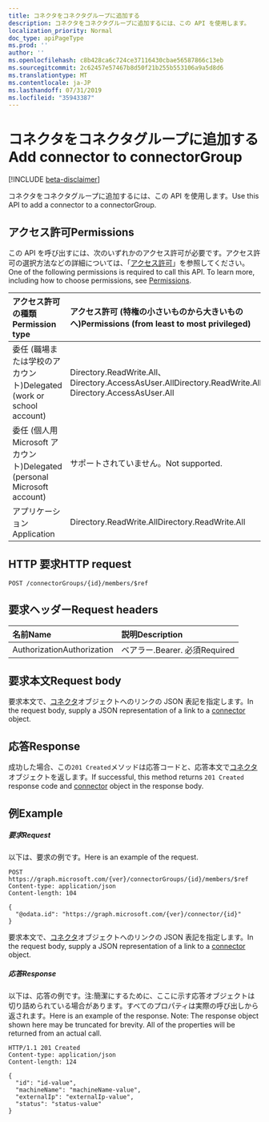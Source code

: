 ```yaml
---
title: コネクタをコネクタグループに追加する
description: コネクタをコネクタグループに追加するには、この API を使用します。
localization_priority: Normal
doc_type: apiPageType
ms.prod: ''
author: ''
ms.openlocfilehash: c8b428ca6c724ce37116430cbae56587866c13eb
ms.sourcegitcommit: 2c62457e57467b8d50f21b255b553106a9a5d8d6
ms.translationtype: MT
ms.contentlocale: ja-JP
ms.lasthandoff: 07/31/2019
ms.locfileid: "35943387"
---
```

# <a name="add-connector-to-connectorgroup"></a><span data-ttu-id="ed149-103">コネクタをコネクタグループに追加する</span><span class="sxs-lookup"><span data-stu-id="ed149-103">Add connector to connectorGroup</span></span>

[!INCLUDE [beta-disclaimer](../../includes/beta-disclaimer.md)]

<span data-ttu-id="ed149-104">コネクタをコネクタグループに追加するには、この API を使用します。</span><span class="sxs-lookup"><span data-stu-id="ed149-104">Use this API to add a connector to a connectorGroup.</span></span>
## <a name="permissions"></a><span data-ttu-id="ed149-105">アクセス許可</span><span class="sxs-lookup"><span data-stu-id="ed149-105">Permissions</span></span>
<span data-ttu-id="ed149-p101">この API を呼び出すには、次のいずれかのアクセス許可が必要です。アクセス許可の選択方法などの詳細については、「[アクセス許可](/graph/permissions-reference)」を参照してください。</span><span class="sxs-lookup"><span data-stu-id="ed149-p101">One of the following permissions is required to call this API. To learn more, including how to choose permissions, see [Permissions](/graph/permissions-reference).</span></span>

|<span data-ttu-id="ed149-108">アクセス許可の種類</span><span class="sxs-lookup"><span data-stu-id="ed149-108">Permission type</span></span>      | <span data-ttu-id="ed149-109">アクセス許可 (特権の小さいものから大きいものへ)</span><span class="sxs-lookup"><span data-stu-id="ed149-109">Permissions (from least to most privileged)</span></span>              |
|:--------------------|:---------------------------------------------------------|
|<span data-ttu-id="ed149-110">委任 (職場または学校のアカウント)</span><span class="sxs-lookup"><span data-stu-id="ed149-110">Delegated (work or school account)</span></span> | <span data-ttu-id="ed149-111">Directory.ReadWrite.All、Directory.AccessAsUser.All</span><span class="sxs-lookup"><span data-stu-id="ed149-111">Directory.ReadWrite.All, Directory.AccessAsUser.All</span></span>    |
|<span data-ttu-id="ed149-112">委任 (個人用 Microsoft アカウント)</span><span class="sxs-lookup"><span data-stu-id="ed149-112">Delegated (personal Microsoft account)</span></span> | <span data-ttu-id="ed149-113">サポートされていません。</span><span class="sxs-lookup"><span data-stu-id="ed149-113">Not supported.</span></span>    |
|<span data-ttu-id="ed149-114">アプリケーション</span><span class="sxs-lookup"><span data-stu-id="ed149-114">Application</span></span> | <span data-ttu-id="ed149-115">Directory.ReadWrite.All</span><span class="sxs-lookup"><span data-stu-id="ed149-115">Directory.ReadWrite.All</span></span> |

## <a name="http-request"></a><span data-ttu-id="ed149-116">HTTP 要求</span><span class="sxs-lookup"><span data-stu-id="ed149-116">HTTP request</span></span>
<!-- { "blockType": "ignored" } -->
```http
POST /connectorGroups/{id}/members/$ref
```
## <a name="request-headers"></a><span data-ttu-id="ed149-117">要求ヘッダー</span><span class="sxs-lookup"><span data-stu-id="ed149-117">Request headers</span></span>
| <span data-ttu-id="ed149-118">名前</span><span class="sxs-lookup"><span data-stu-id="ed149-118">Name</span></span>       | <span data-ttu-id="ed149-119">説明</span><span class="sxs-lookup"><span data-stu-id="ed149-119">Description</span></span>|
|:---------------|:----------|
| <span data-ttu-id="ed149-120">Authorization</span><span class="sxs-lookup"><span data-stu-id="ed149-120">Authorization</span></span>  | <span data-ttu-id="ed149-121">ベアラー.</span><span class="sxs-lookup"><span data-stu-id="ed149-121">Bearer.</span></span> <span data-ttu-id="ed149-122">必須</span><span class="sxs-lookup"><span data-stu-id="ed149-122">Required</span></span>|

## <a name="request-body"></a><span data-ttu-id="ed149-123">要求本文</span><span class="sxs-lookup"><span data-stu-id="ed149-123">Request body</span></span>
<span data-ttu-id="ed149-124">要求本文で、[コネクタ](../resources/connector.md)オブジェクトへのリンクの JSON 表記を指定します。</span><span class="sxs-lookup"><span data-stu-id="ed149-124">In the request body, supply a JSON representation of a link to a   [connector](../resources/connector.md) object.</span></span>

## <a name="response"></a><span data-ttu-id="ed149-125">応答</span><span class="sxs-lookup"><span data-stu-id="ed149-125">Response</span></span>

<span data-ttu-id="ed149-126">成功した場合、この`201 Created`メソッドは応答コードと、応答本文で[コネクタ](../resources/connector.md)オブジェクトを返します。</span><span class="sxs-lookup"><span data-stu-id="ed149-126">If successful, this method returns `201 Created` response code and [connector](../resources/connector.md) object in the response body.</span></span>

## <a name="example"></a><span data-ttu-id="ed149-127">例</span><span class="sxs-lookup"><span data-stu-id="ed149-127">Example</span></span>
##### <a name="request"></a><span data-ttu-id="ed149-128">要求</span><span class="sxs-lookup"><span data-stu-id="ed149-128">Request</span></span>
<span data-ttu-id="ed149-129">以下は、要求の例です。</span><span class="sxs-lookup"><span data-stu-id="ed149-129">Here is an example of the request.</span></span>
<!-- {
  "blockType": "request",
  "name": "create_connector_from_connectorgroup"
}-->
```http
POST https://graph.microsoft.com/{ver}/connectorGroups/{id}/members/$ref
Content-type: application/json
Content-length: 104

{
  "@odata.id": "https://graph.microsoft.com/{ver}/connector/{id}"
}
```
<span data-ttu-id="ed149-130">要求本文で、[コネクタ](../resources/connector.md)オブジェクトへのリンクの JSON 表記を指定します。</span><span class="sxs-lookup"><span data-stu-id="ed149-130">In the request body, supply a JSON representation of a link to a  [connector](../resources/connector.md) object.</span></span>
##### <a name="response"></a><span data-ttu-id="ed149-131">応答</span><span class="sxs-lookup"><span data-stu-id="ed149-131">Response</span></span>
<span data-ttu-id="ed149-p103">以下は、応答の例です。注:簡潔にするために、ここに示す応答オブジェクトは切り詰められている場合があります。すべてのプロパティは実際の呼び出しから返されます。</span><span class="sxs-lookup"><span data-stu-id="ed149-p103">Here is an example of the response. Note: The response object shown here may be truncated for brevity. All of the properties will be returned from an actual call.</span></span>
<!-- {
  "blockType": "response",
  "truncated": true,
  "@odata.type": "microsoft.graph.connector"
} -->
```http
HTTP/1.1 201 Created
Content-type: application/json
Content-length: 124

{
  "id": "id-value",
  "machineName": "machineName-value",
  "externalIp": "externalIp-value",
  "status": "status-value"
}
```

<!-- uuid: 8fcb5dbc-d5aa-4681-8e31-b001d5168d79
2015-10-25 14:57:30 UTC -->
<!--
{
  "type": "#page.annotation",
  "description": "Create connector",
  "keywords": "",
  "section": "documentation",
  "tocPath": "",
  "suppressions": []
}
-->
